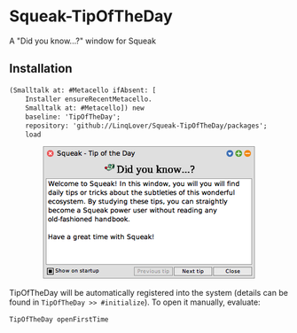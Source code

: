 # Squeak-TipOfTheDay
A "Did you know...?" window for Squeak

## Installation
```smalltalk
(Smalltalk at: #Metacello ifAbsent: [
	Installer ensureRecentMetacello.
	Smalltalk at: #Metacello]) new
	baseline: 'TipOfTheDay';
	repository: 'github://LinqLover/Squeak-TipOfTheDay/packages';
	load
```

<p align="center"><img src="https://github.com/LinqLover/Squeak-TipOfTheDay/blob/master/image.png" /></p>

TipOfTheDay will be automatically registered into the system (details can be found in `TipOfTheDay >> #initialize`). To open it manually, evaluate:
```smalltalk
TipOfTheDay openFirstTime
```
